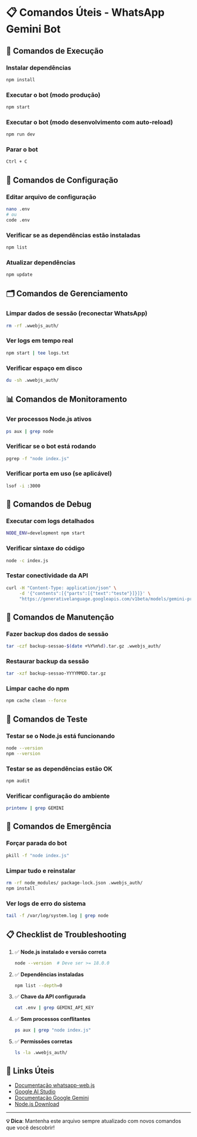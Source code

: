 # 📋 Comandos Úteis - WhatsApp Gemini Bot

## 🚀 Comandos de Execução

### Instalar dependências
```bash
npm install
```

### Executar o bot (modo produção)
```bash
npm start
```

### Executar o bot (modo desenvolvimento com auto-reload)
```bash
npm run dev
```

### Parar o bot
```bash
Ctrl + C
```

## 🔧 Comandos de Configuração

### Editar arquivo de configuração
```bash
nano .env
# ou
code .env
```

### Verificar se as dependências estão instaladas
```bash
npm list
```

### Atualizar dependências
```bash
npm update
```

## 🗂️ Comandos de Gerenciamento

### Limpar dados de sessão (reconectar WhatsApp)
```bash
rm -rf .wwebjs_auth/
```

### Ver logs em tempo real
```bash
npm start | tee logs.txt
```

### Verificar espaço em disco
```bash
du -sh .wwebjs_auth/
```

## 📊 Comandos de Monitoramento

### Ver processos Node.js ativos
```bash
ps aux | grep node
```

### Verificar se o bot está rodando
```bash
pgrep -f "node index.js"
```

### Verificar porta em uso (se aplicável)
```bash
lsof -i :3000
```

## 🐛 Comandos de Debug

### Executar com logs detalhados
```bash
NODE_ENV=development npm start
```

### Verificar sintaxe do código
```bash
node -c index.js
```

### Testar conectividade da API
```bash
curl -H "Content-Type: application/json" \
     -d '{"contents":[{"parts":[{"text":"teste"}]}]}' \
     "https://generativelanguage.googleapis.com/v1beta/models/gemini-pro:generateContent?key=SUA_CHAVE_API"
```

## 🔄 Comandos de Manutenção

### Fazer backup dos dados de sessão
```bash
tar -czf backup-sessao-$(date +%Y%m%d).tar.gz .wwebjs_auth/
```

### Restaurar backup da sessão
```bash
tar -xzf backup-sessao-YYYYMMDD.tar.gz
```

### Limpar cache do npm
```bash
npm cache clean --force
```

## 📱 Comandos de Teste

### Testar se o Node.js está funcionando
```bash
node --version
npm --version
```

### Testar se as dependências estão OK
```bash
npm audit
```

### Verificar configuração do ambiente
```bash
printenv | grep GEMINI
```

## 🚨 Comandos de Emergência

### Forçar parada do bot
```bash
pkill -f "node index.js"
```

### Limpar tudo e reinstalar
```bash
rm -rf node_modules/ package-lock.json .wwebjs_auth/
npm install
```

### Ver logs de erro do sistema
```bash
tail -f /var/log/system.log | grep node
```

## 📋 Checklist de Troubleshooting

1. ✅ **Node.js instalado e versão correta**
   ```bash
   node --version  # Deve ser >= 18.0.0
   ```

2. ✅ **Dependências instaladas**
   ```bash
   npm list --depth=0
   ```

3. ✅ **Chave da API configurada**
   ```bash
   cat .env | grep GEMINI_API_KEY
   ```

4. ✅ **Sem processos conflitantes**
   ```bash
   ps aux | grep "node index.js"
   ```

5. ✅ **Permissões corretas**
   ```bash
   ls -la .wwebjs_auth/
   ```

## 🔗 Links Úteis

- [Documentação whatsapp-web.js](https://wwebjs.dev/)
- [Google AI Studio](https://makersuite.google.com/app/apikey)
- [Documentação Google Gemini](https://ai.google.dev/docs)
- [Node.js Download](https://nodejs.org/)

---

**💡 Dica**: Mantenha este arquivo sempre atualizado com novos comandos que você descobrir! 